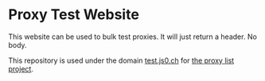 # Proxy Test Website
This website can be used to bulk test proxies. It will just return a header. No body.

This repository is used under the domain [test.js0.ch](http://test.js0.ch) for [the proxy list project](https://github.com/saschazesiger/Proxy-List).

